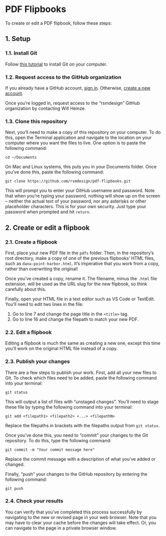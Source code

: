 # PDF Flipbooks

To create or edit a PDF flipbook, follow these steps:

## 1. Setup

### 1.1. Install Git

Follow [this tutorial](https://github.com/git-guides/install-git) to install Git on your computer.

### 1.2. Request access to the GitHub organization

If you already have a GitHub account, [sign in](https://github.com/login). Otherwise, [create a new account](https://github.com/join).

Once you’re logged in, request access to the “rsmdesign” GitHub organization by contacting Will Heinze.

### 1.3. Clone this repository

Next, you’ll need to make a copy of this repository on your computer. To do this, open the Terminal application and navigate to the location on your computer where you want the files to live. One option is to paste the following command:

```
cd ~/Documents
```

On Mac and Linux systems, this puts you in your Documents folder. Once you’ve done this, paste the following command:

```
git clone https://github.com/rsmdesign/pdf-flipbooks.git
```

This will prompt you to enter your GitHub username and password. Note that when you’re typing your password, nothing will show up on the screen – neither the actual text of your password, nor any asterisks or other placeholder characters. This is for your own security. Just type your password when prompted and hit `return`.

## 2. Create or edit a flipbook

### 2.1. Create a flipbook

First, place your new PDF file in the `pdfs` folder. Then, in the repository’s root directory, make a copy of one of the previous flipbooks’ HTML files, such as `dana-point-harbor.html`. It’s imperative that you work from a copy, rather than overwriting the original!

Once you’ve created a copy, rename it. The filename, minus the `.html` file extension, will be used as the URL slug for the new flipbook, so think carefully about this.

Finally, open your HTML file in a text editor such as VS Code or TextEdit. You’ll need to edit two lines in the file:

1.  Go to line 7 and change the page title in the `<title>` tag.
2.  Go to line 16 and change the filepath to match your new PDF.

### 2.2. Edit a flipbook

Editing a flipbook is much the same as creating a new one, except this time you’ll work on the original HTML file instead of a copy.

### 2.3. Publish your changes

There are a few steps to publish your work. First, add all your new files to Git. To check which files need to be added, paste the following command into your terminal:

```
git status
```

This will output a list of files with “unstaged changes”. You’ll need to stage these file by typing the following command into your terminal:

```
git add <filepath1> <filepath2> <...> <filepathN>
```

Replace the filepaths in brackets with the filepaths output from `git status`.

Once you’ve done this, you need to “commit” your changes to the Git repository. To do this, type the following command:

```
git commit -m "Your commit message here"
```

Replace the commit message with a description of what you’ve added or changed.

Finally, “push” your changes to the GitHub repository by entering the following command:

```
git push
```

### 2.4. Check your results

You can verify that you’ve completed this process successfully by navigating to the new or revised page in your web browser. Note that you may have to clear your cache before the changes will take effect. Or, you can navigate to the page in a private browser window.